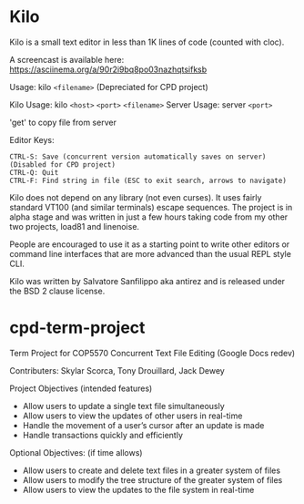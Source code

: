 Kilo
===

Kilo is a small text editor in less than 1K lines of code (counted with cloc).

A screencast is available here: https://asciinema.org/a/90r2i9bq8po03nazhqtsifksb

Usage: kilo `<filename>` (Depreciated for CPD project)

Kilo Usage: kilo `<host>` `<port>` `<filename>`
Server Usage: server `<port>`

'get' to copy file from server

Editor Keys:

    CTRL-S: Save (concurrent version automatically saves on server) (Disabled for CPD project)
    CTRL-Q: Quit
    CTRL-F: Find string in file (ESC to exit search, arrows to navigate)

Kilo does not depend on any library (not even curses). It uses fairly standard
VT100 (and similar terminals) escape sequences. The project is in alpha
stage and was written in just a few hours taking code from my other two
projects, load81 and linenoise.

People are encouraged to use it as a starting point to write other editors
or command line interfaces that are more advanced than the usual REPL
style CLI.

Kilo was written by Salvatore Sanfilippo aka antirez and is released
under the BSD 2 clause license.

# cpd-term-project
Term Project for COP5570
Concurrent Text File Editing (Google Docs redev)

Contributers:
Skylar Scorca,
Tony Drouillard,
Jack Dewey

Project Objectives (intended features)
- Allow users to update a single text file simultaneously
- Allow users to view the updates of other users in real-time
- Handle the movement of a user’s cursor after an update is made
- Handle transactions quickly and efficiently

Optional Objectives: (if time allows)
- Allow users to create and delete text files in a greater system of files
- Allow users to modify the tree structure of the greater system of files
- Allow users to view the updates to the file system in real-time


